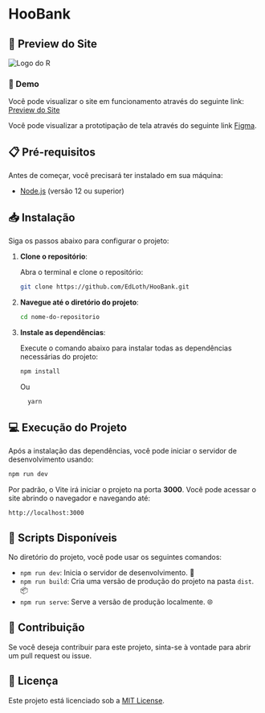 
# HooBank

## 🌟 Preview do Site

![Logo do R](https://media.graphassets.com/ngZzIuUSQ8GJdvBdpMMA)


### 🚀 Demo

Você pode visualizar o site em funcionamento através do seguinte link: [Preview do Site](https://hoo-bank-phi.vercel.app/)

Você pode visualizar a prototipação de tela através do seguinte link  [Figma](https://www.figma.com/file/d7q7hdpuv4r9ahZoj3Lsxm/HooBank-(Copy)?node-id=0%3A1&t=mYJV4A4mJoff4BSQ-1).

## 📋 Pré-requisitos

Antes de começar, você precisará ter instalado em sua máquina:

- [Node.js](https://nodejs.org/) (versão 12 ou superior)

## 📥 Instalação

Siga os passos abaixo para configurar o projeto:

1. **Clone o repositório**:

   Abra o terminal e clone o repositório:

   ```bash
   git clone https://github.com/EdLoth/HooBank.git
   ```

2. **Navegue até o diretório do projeto**:

   ```bash
   cd nome-do-repositorio
   ```

3. **Instale as dependências**:

   Execute o comando abaixo para instalar todas as dependências necessárias do projeto:

   ```bash
   npm install
   ```

   Ou

    ```bash
      yarn
      ```
## 💻 Execução do Projeto

Após a instalação das dependências, você pode iniciar o servidor de desenvolvimento usando:

```bash
npm run dev
```

Por padrão, o Vite irá iniciar o projeto na porta **3000**. Você pode acessar o site abrindo o navegador e navegando até:

```
http://localhost:3000
```

## 📜 Scripts Disponíveis

No diretório do projeto, você pode usar os seguintes comandos:

- `npm run dev`: Inicia o servidor de desenvolvimento. 🔄
- `npm run build`: Cria uma versão de produção do projeto na pasta `dist`. 📦
- `npm run serve`: Serve a versão de produção localmente. 🌐

## 🤝 Contribuição

Se você deseja contribuir para este projeto, sinta-se à vontade para abrir um pull request ou issue.

## 📝 Licença

Este projeto está licenciado sob a [MIT License](LICENSE).


